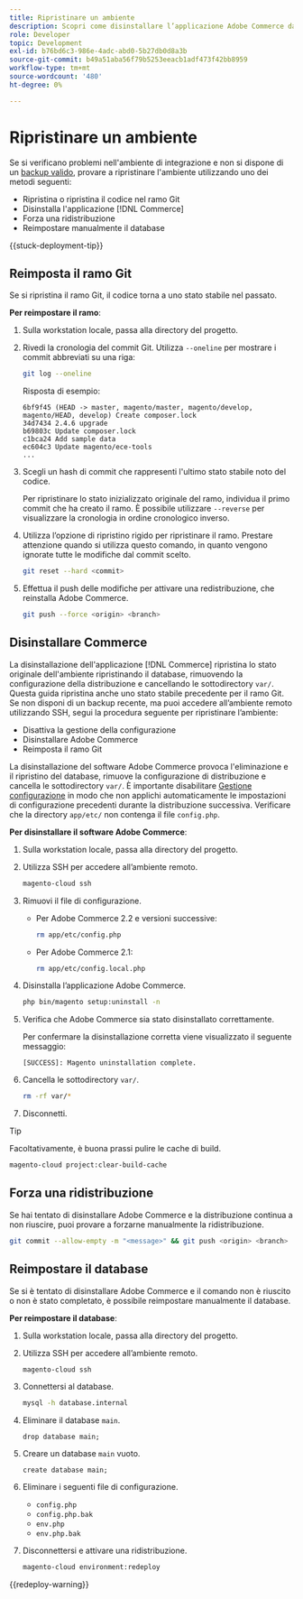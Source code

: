 ```yaml
---
title: Ripristinare un ambiente
description: Scopri come disinstallare l’applicazione Adobe Commerce da un progetto di infrastruttura cloud e ripristinare un ambiente stabile.
role: Developer
topic: Development
exl-id: b76bd6c3-986e-4adc-abd0-5b27db0d8a3b
source-git-commit: b49a51aba56f79b5253eeacb1adf473f42bb8959
workflow-type: tm+mt
source-wordcount: '480'
ht-degree: 0%

---
```


# Ripristinare un ambiente

Se si verificano problemi nell&#39;ambiente di integrazione e non si dispone di un [backup valido](../storage/snapshots.md), provare a ripristinare l&#39;ambiente utilizzando uno dei metodi seguenti:

- Ripristina o ripristina il codice nel ramo Git
- Disinstalla l&#39;applicazione [!DNL Commerce]
- Forza una ridistribuzione
- Reimpostare manualmente il database

{{stuck-deployment-tip}}

## Reimposta il ramo Git

Se si ripristina il ramo Git, il codice torna a uno stato stabile nel passato.

**Per reimpostare il ramo**:

1. Sulla workstation locale, passa alla directory del progetto.

1. Rivedi la cronologia del commit Git. Utilizza `--oneline` per mostrare i commit abbreviati su una riga:

   ```bash
   git log --oneline
   ```

   Risposta di esempio:

   ```
   6bf9f45 (HEAD -> master, magento/master, magento/develop, magento/HEAD, develop) Create composer.lock
   34d7434 2.4.6 upgrade
   b69803c Update composer.lock
   c1bca24 Add sample data
   ec604c3 Update magento/ece-tools
   ...
   ```

1. Scegli un hash di commit che rappresenti l&#39;ultimo stato stabile noto del codice.

   Per ripristinare lo stato inizializzato originale del ramo, individua il primo commit che ha creato il ramo. È possibile utilizzare `--reverse` per visualizzare la cronologia in ordine cronologico inverso.

1. Utilizza l’opzione di ripristino rigido per ripristinare il ramo. Prestare attenzione quando si utilizza questo comando, in quanto vengono ignorate tutte le modifiche dal commit scelto.

   ```bash
   git reset --hard <commit>
   ```

1. Effettua il push delle modifiche per attivare una redistribuzione, che reinstalla Adobe Commerce.

   ```bash
   git push --force <origin> <branch>
   ```

## Disinstallare Commerce

La disinstallazione dell&#39;applicazione [!DNL Commerce] ripristina lo stato originale dell&#39;ambiente ripristinando il database, rimuovendo la configurazione della distribuzione e cancellando le sottodirectory `var/`. Questa guida ripristina anche uno stato stabile precedente per il ramo Git. Se non disponi di un backup recente, ma puoi accedere all’ambiente remoto utilizzando SSH, segui la procedura seguente per ripristinare l’ambiente:

- Disattiva la gestione della configurazione
- Disinstallare Adobe Commerce
- Reimposta il ramo Git

La disinstallazione del software Adobe Commerce provoca l&#39;eliminazione e il ripristino del database, rimuove la configurazione di distribuzione e cancella le sottodirectory `var/`. È importante disabilitare [Gestione configurazione](../store/store-settings.md) in modo che non applichi automaticamente le impostazioni di configurazione precedenti durante la distribuzione successiva. Verificare che la directory `app/etc/` non contenga il file `config.php`.

**Per disinstallare il software Adobe Commerce**:

1. Sulla workstation locale, passa alla directory del progetto.

1. Utilizza SSH per accedere all’ambiente remoto.

   ```bash
   magento-cloud ssh
   ```

1. Rimuovi il file di configurazione.
   - Per Adobe Commerce 2.2 e versioni successive:

     ```bash
     rm app/etc/config.php
     ```

   - Per Adobe Commerce 2.1:

     ```bash
     rm app/etc/config.local.php
     ```

1. Disinstalla l’applicazione Adobe Commerce.

   ```bash
   php bin/magento setup:uninstall -n
   ```

1. Verifica che Adobe Commerce sia stato disinstallato correttamente.

   Per confermare la disinstallazione corretta viene visualizzato il seguente messaggio:

   ```
   [SUCCESS]: Magento uninstallation complete.
   ```

1. Cancella le sottodirectory `var/`.

   ```bash
   rm -rf var/*
   ```

1. Disconnetti.

>[!TIP]
>
>Facoltativamente, è buona prassi pulire le cache di build.
>
>```bash
>magento-cloud project:clear-build-cache
>```

## Forza una ridistribuzione

Se hai tentato di disinstallare Adobe Commerce e la distribuzione continua a non riuscire, puoi provare a forzarne manualmente la ridistribuzione.

```bash
git commit --allow-empty -m "<message>" && git push <origin> <branch>
```

## Reimpostare il database

Se si è tentato di disinstallare Adobe Commerce e il comando non è riuscito o non è stato completato, è possibile reimpostare manualmente il database.

**Per reimpostare il database**:

1. Sulla workstation locale, passa alla directory del progetto.

1. Utilizza SSH per accedere all’ambiente remoto.

   ```bash
   magento-cloud ssh
   ```

1. Connettersi al database.

   ```bash
   mysql -h database.internal
   ```

1. Eliminare il database `main`.

   ```shell
   drop database main;
   ```

1. Creare un database `main` vuoto.

   ```shell
   create database main;
   ```

1. Eliminare i seguenti file di configurazione.

   - `config.php`
   - `config.php.bak`
   - `env.php`
   - `env.php.bak`

1. Disconnettersi e attivare una ridistribuzione.

   ```bash
   magento-cloud environment:redeploy
   ```

{{redeploy-warning}}
